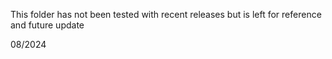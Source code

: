 This folder has not been tested with recent releases
but is left for reference and future update

08/2024
